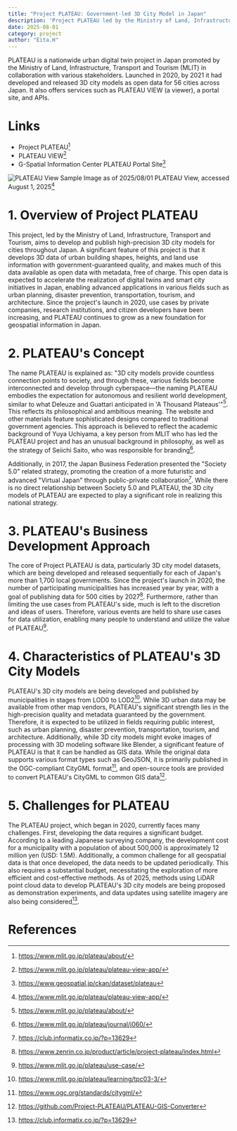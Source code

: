 ```yaml
---
title: "Project PLATEAU: Government-led 3D City Model in Japan"
description: 'Project PLATEAU led by the Ministry of Land, Infrastructure, Transport and Tourism'
date: 2025-08-01
category: project
author: "Eita.H"
---
```


PLATEAU is a nationwide urban digital twin project in Japan promoted by the Ministry of Land, Infrastructure, Transport and Tourism (MLIT) in collaboration with various stakeholders.
Launched in 2020, by 2021 it had developed and released 3D city models as open data for 56 cities across Japan. It also offers services such as PLATEAU VIEW (a viewer), a portal site, and APIs.

# Links
- Project PLATEAU[^1]
- PLATEAU VIEW[^2]
- G-Spatial Information Center PLATEAU Portal Site[^3]

![PLATEAU View Sample Image as of 2025/08/01](/images/articles/eita-h/PLATEAUVIEW.webp)
PLATEAU View, accessed August 1, 2025[^2]

# 1. Overview of Project PLATEAU
This project, led by the Ministry of Land, Infrastructure, Transport and Tourism, aims to develop and publish high-precision 3D city models for cities throughout Japan.
A significant feature of this project is that it develops 3D data of urban building shapes, heights, and land use information with government-guaranteed quality, and makes much of this data available as open data with metadata, free of charge.
This open data is expected to accelerate the realization of digital twins and smart city initiatives in Japan, enabling advanced applications in various fields such as urban planning, disaster prevention, transportation, tourism, and architecture.
Since the project's launch in 2020, use cases by private companies, research institutions, and citizen developers have been increasing, and PLATEAU continues to grow as a new foundation for geospatial information in Japan.

# 2. PLATEAU's Concept
The name PLATEAU is explained as: "3D city models provide countless connection points to society, and through these, various fields become interconnected and develop through cyberspace—the naming PLATEAU embodies the expectation for autonomous and resilient world development, similar to what Deleuze and Guattari anticipated in 'A Thousand Plateaus'"[^1]. This reflects its philosophical and ambitious meaning.
The website and other materials feature sophisticated designs compared to traditional government agencies. This approach is believed to reflect the academic background of Yuya Uchiyama, a key person from MLIT who has led the PLATEAU project and has an unusual background in philosophy, as well as the strategy of Seiichi Saito, who was responsible for branding[^4].

Additionally, in 2017, the Japan Business Federation presented the "Society 5.0" related strategy, promoting the creation of a more futuristic and advanced "Virtual Japan" through public-private collaboration[^5]. While there is no direct relationship between Society 5.0 and PLATEAU, the 3D city models of PLATEAU are expected to play a significant role in realizing this national strategy.

# 3. PLATEAU's Business Development Approach
The core of Project PLATEAU is data, particularly 3D city model datasets, which are being developed and released sequentially for each of Japan's more than 1,700 local governments. Since the project's launch in 2020, the number of participating municipalities has increased year by year, with a goal of publishing data for 500 cities by 2027[^6].
Furthermore, rather than limiting the use cases from PLATEAU's side, much is left to the discretion and ideas of users. Therefore, various events are held to share use cases for data utilization, enabling many people to understand and utilize the value of PLATEAU[^7].

# 4. Characteristics of PLATEAU's 3D City Models
PLATEAU's 3D city models are being developed and published by municipalities in stages from LOD0 to LOD2[^8]. While 3D urban data may be available from other map vendors, PLATEAU's significant strength lies in the high-precision quality and metadata guaranteed by the government. Therefore, it is expected to be utilized in fields requiring public interest, such as urban planning, disaster prevention, transportation, tourism, and architecture.
Additionally, while 3D city models might evoke images of processing with 3D modeling software like Blender, a significant feature of PLATEAU is that it can be handled as GIS data. While the original data supports various format types such as GeoJSON, it is primarily published in the OGC-compliant CityGML format[^9], and open-source tools are provided to convert PLATEAU's CityGML to common GIS data[^10].

# 5. Challenges for PLATEAU
The PLATEAU project, which began in 2020, currently faces many challenges.
First, developing the data requires a significant budget. According to a leading Japanese surveying company, the development cost for a municipality with a population of about 500,000 is approximately 12 million yen (USD: 1.5M).
Additionally, a common challenge for all geospatial data is that once developed, the data needs to be updated periodically. This also requires a substantial budget, necessitating the exploration of more efficient and cost-effective methods. As of 2025, methods using LiDAR point cloud data to develop PLATEAU's 3D city models are being proposed as demonstration experiments, and data updates using satellite imagery are also being considered[^11].

# References
[^1]: https://www.mlit.go.jp/plateau/about/
[^2]: https://www.mlit.go.jp/plateau/plateau-view-app/
[^3]: https://www.geospatial.jp/ckan/dataset/plateau
[^4]: https://www.mlit.go.jp/plateau/journal/j060/
[^5]: https://club.informatix.co.jp/?p=13629
[^6]: https://www.zenrin.co.jp/product/article/project-plateau/index.html
[^7]: https://www.mlit.go.jp/plateau/use-case/
[^8]: https://www.mlit.go.jp/plateau/learning/tpc03-3/
[^9]: https://www.ogc.org/standards/citygml/
[^10]: https://github.com/Project-PLATEAU/PLATEAU-GIS-Converter
[^11]: https://club.informatix.co.jp/?p=13629
